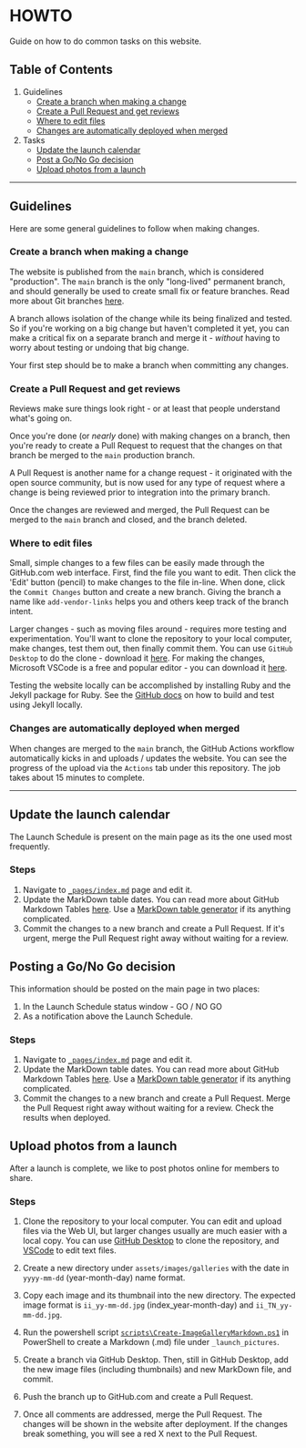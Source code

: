 # HOWTO

Guide on how to do common tasks on this website.

## Table of Contents

1. Guidelines
    - [Create a branch when making a change](#create-a-branch-when-making-a-change)
    - [Create a Pull Request and get reviews](#create-a-pull-request-and-get-reviews)
    - [Where to edit files](#where-to-edit-files)
    - [Changes are automatically deployed when merged](#changes-are-automatically-deployed-when-merged)
2. Tasks
    - [Update the launch calendar](#update-the-launch-calendar)
    - [Post a Go/No Go decision](#post-a-go-no-go-decision)
    - [Upload photos from a launch](#upload-photos-from-a-launch)
---

## Guidelines
Here are some general guidelines to follow when making changes.

### Create a branch when making a change
The website is published from the `main` branch, which is considered "production". The `main` branch 
is the only "long-lived" permanent branch, and should generally be used to create small fix or feature 
branches. Read more about Git branches [here](https://git-scm.com/book/en/v2/Git-Branching-Branches-in-a-Nutshell).

A branch allows isolation of the change while its being finalized and tested. So if you're working 
on a big change but haven't completed it yet, you can make a critical fix on a separate branch and
merge it - *without* having to worry about testing or undoing that big change.

Your first step should be to make a branch when committing any changes.

### Create a Pull Request and get reviews
Reviews make sure things look right - or at least that people understand what's going on.

Once you're done (or *nearly* done) with making changes on a branch, then you're ready to create a Pull Request
to request that the changes on that branch be merged to the `main` production branch.

A Pull Request is another name for a change request - it originated with the open source community, but
is now used for any type of request where a change is being reviewed prior to integration into the primary branch.

Once the changes are reviewed and merged, the Pull Request can be merged to the `main` branch and closed, and 
the branch deleted.

### Where to edit files
Small, simple changes to a few files can be easily made through the GitHub.com web interface.  First, find the file
you want to edit.  Then click the 'Edit' button (pencil) to make changes to the file in-line.  When done, click the 
`Commit Changes` button and create a new branch.  Giving the branch a name like `add-vendor-links` helps you and others
keep track of the branch intent.

Larger changes - such as moving files around - requires more testing and experimentation.  You'll want to clone the
repository to your local computer, make changes, test them out, then finally commit them.  You can use `GitHub Desktop`
to do the clone - download it [here](https://desktop.github.com/).  For making the changes, Microsoft VSCode is a free
and popular editor - you can download it [here](https://code.visualstudio.com/download).

Testing the website locally can be accomplished by installing Ruby and the Jekyll package for Ruby.  See the 
[GitHub docs](https://docs.github.com/en/pages/setting-up-a-github-pages-site-with-jekylltesting-your-github-pages-site-locally-with-jekyll#building-your-site-locally)
on how to build and test using Jekyll locally.

### Changes are automatically deployed when merged
When changes are merged to the `main` branch, the GitHub Actions workflow automatically kicks in and uploads / updates the
website.  You can see the progress of the upload via the `Actions` tab under this repository. The job takes about 15 minutes
to complete.

---

## Update the launch calendar
The Launch Schedule is present on the main page as its the one used most frequently.

### Steps
1. Navigate to [`_pages/index.md`](_pages/index.md) page and edit it.
2. Update the MarkDown table dates.  You can read more about GitHub Markdown Tables [here](https://docs.github.com/en/get-started/writing-on-github/working-with-advanced-formatting/organizing-information-with-tables).
   Use a [MarkDown table generator](https://www.tablesgenerator.com/markdown_tables) if its anything complicated.
3. Commit the changes to a new branch and create a Pull Request.  If it's urgent, merge the Pull Request right away without waiting for a review.

## Posting a Go/No Go decision
This information should be posted on the main page in two places:
 1. In the Launch Schedule status window - GO / NO GO
 2. As a notification above the Launch Schedule.

### Steps
1. Navigate to [`_pages/index.md`](_pages/index.md) page and edit it.
2. Update the MarkDown table dates.  You can read more about GitHub Markdown Tables [here](https://docs.github.com/en/get-started/writing-on-github/working-with-advanced-formatting/organizing-information-with-tables).
   Use a [MarkDown table generator](https://www.tablesgenerator.com/markdown_tables) if its anything complicated.
3. Commit the changes to a new branch and create a Pull Request.  Merge the Pull Request right away without waiting for a review.  Check the results when deployed.

## Upload photos from a launch
After a launch is complete, we like to post photos online for members to share.

### Steps
1. Clone the repository to your local computer.
   You can edit and upload files via the Web UI, but larger changes usually are much easier with a local copy.
   You can use [GitHub Desktop](https://desktop.github.com/) to clone the repository, and [VSCode](https://code.visualstudio.com/download)
   to edit text files.

2. Create a new directory under `assets/images/galleries` with the date in `yyyy-mm-dd` (year-month-day) name format.

3. Copy each image and its thumbnail into the new directory.  The expected image format is `ii_yy-mm-dd.jpg` (index_year-month-day) and `ii_TN_yy-mm-dd.jpg`.
 
4. Run the powershell script [`scripts\Create-ImageGalleryMarkdown.ps1`](scripts\Create-ImageGalleryMarkdown.ps1) in PowerShell to create a Markdown (.md)
   file under `_launch_pictures`.
   
5. Create a branch via GitHub Desktop.  Then, still in GitHub Desktop, add the new image files (including thumbnails) and new MarkDown file, and commit.

6. Push the branch up to GitHub.com and create a Pull Request.

7. Once all comments are addressed, merge the Pull Request.  The changes will be shown in the website after deployment.  If the changes
   break something, you will see a red X next to the Pull Request.
